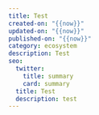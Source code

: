 ```yaml
---
title: Test
created-on: "{{now}}"
updated-on: "{{now}}"
published-on: "{{now}}"
category: ecosystem
description: Test
seo:
  twitter:
    title: summary
    card: summary
  title: Test
  description: test
---
```

